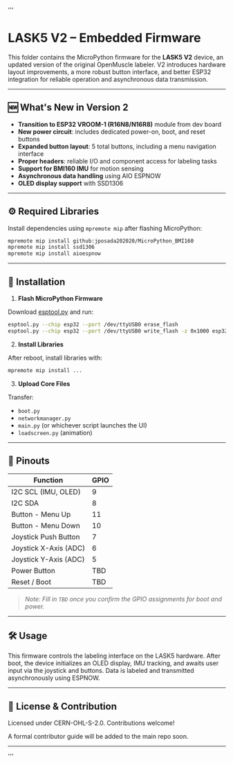 '''
# LASK5 V2 – Embedded Firmware

This folder contains the MicroPython firmware for the **LASK5 V2** device, an updated version of the original OpenMuscle labeler. V2 introduces hardware layout improvements, a more robust button interface, and better ESP32 integration for reliable operation and asynchronous data transmission.

---

## 🆕 What's New in Version 2

- **Transition to ESP32 VROOM-1 (R16N8/N16R8)** module from dev board
- **New power circuit**: includes dedicated power-on, boot, and reset buttons
- **Expanded button layout**: 5 total buttons, including a menu navigation interface
- **Proper headers**: reliable I/O and component access for labeling tasks
- **Support for BMI160 IMU** for motion sensing
- **Asynchronous data handling** using AIO ESPNOW
- **OLED display support** with SSD1306

---

## ⚙️ Required Libraries

Install dependencies using `mpremote mip` after flashing MicroPython:

```bash
mpremote mip install github:jposada202020/MicroPython_BMI160
mpremote mip install ssd1306
mpremote mip install aioespnow
```

---

## 🚀 Installation

1. **Flash MicroPython Firmware**

Download [esptool.py](https://github.com/espressif/esptool) and run:

```bash
esptool.py --chip esp32 --port /dev/ttyUSB0 erase_flash
esptool.py --chip esp32 --port /dev/ttyUSB0 write_flash -z 0x1000 esp32-xxxxxx.bin
```

2. **Install Libraries**

After reboot, install libraries with:

```bash
mpremote mip install ...
```

3. **Upload Core Files**

Transfer:
- `boot.py`
- `networkmanager.py`
- `main.py` (or whichever script launches the UI)
- `loadscreen.py` (animation)

---

## 🧾 Pinouts

| Function               | GPIO |
|------------------------|------|
| I2C SCL (IMU, OLED)    | 9    |
| I2C SDA                | 8    |
| Button - Menu Up       | 11   |
| Button - Menu Down     | 10   |
| Joystick Push Button   | 7    |
| Joystick X-Axis (ADC)  | 6    |
| Joystick Y-Axis (ADC)  | 5    |
| Power Button           | TBD  |
| Reset / Boot           | TBD  |

> *Note: Fill in `TBD` once you confirm the GPIO assignments for boot and power.*

---

## 🛠 Usage

This firmware controls the labeling interface on the LASK5 hardware. After boot, the device initializes an OLED display, IMU tracking, and awaits user input via the joystick and buttons. Data is labeled and transmitted asynchronously using ESPNOW.

---

## 📜 License & Contribution

Licensed under CERN-OHL-S-2.0. Contributions welcome!

A formal contributor guide will be added to the main repo soon.

---
'''
